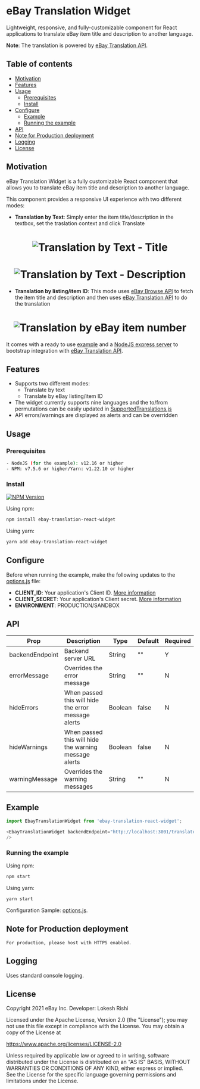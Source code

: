 # eBay Translation Widget

Lightweight, responsive, and fully-customizable component for React applications to translate eBay item title and description to another language.

**Note**: The translation is powered by [eBay Translation API](https://developer.ebay.com/api-docs/commerce/translation/overview.html).

## Table of contents

  - [Motivation](#motivation)
  - [Features](#features)
  - [Usage](#usage)
    - [Prerequisites](#prerequisites)
    - [Install](#install)
  - [Configure](#configure)
    - [Example](#example)
    - [Running the example](#running-the-example)
  - [API](#api)
  - [Note for Production deployment](#note-for-production-deployment)
  - [Logging](#logging)
  - [License](#license)

## Motivation

eBay Translation Widget is a fully customizable React component that allows you to translate eBay item title and description to another language.

This component provides a responsive UI experience with two different modes:

- **Translation by Text**: Simply enter the item title/description in the textbox, set the traslation context and click Translate

<h1 align="center">
  <img src="https://user-images.githubusercontent.com/35708101/132155875-d90b1f79-9e7d-4222-a7dc-102c3b781391.png" alt="Translation by Text - Title"/>
</h1>

<h1 align="center">
  <img src="https://user-images.githubusercontent.com/35708101/132155876-4487bdc4-99da-4604-b814-ddbddd30ee62.png" alt="Translation by Text - Description"/>
</h1>

- **Translation by listing/item ID**: This mode uses [eBay Browse API](https://developer.ebay.com/api-docs/buy/browse/overview.html) to fetch the item title and description and then uses [eBay Translation API](https://developer.ebay.com/api-docs/commerce/translation/overview.html) to do the translation

<h1 align="center">
  <img src="https://user-images.githubusercontent.com/35708101/132155877-c225e1ea-522a-4419-b753-603c1b99d0c6.png" alt="Translation by eBay item number"/>
</h1>

It comes with a ready to use [example](./examples/index.js) and a [NodeJS express server](./examples/server/server.js) to bootstrap integration with [eBay Translation API](https://developer.ebay.com/api-docs/commerce/translation/overview.html).

## Features

- Supports two different modes:
  - Translate by text
  - Translate by eBay listing/item ID
- The widget currently supports nine languages and the to/from permutations can be easily updated in [SupportedTranslations.js](./src/common/SupportedTranslations.js)
- API errors/warnings are displayed as alerts and can be overridden


## Usage

### Prerequisites

```sh
- NodeJS (for the example): v12.16 or higher
- NPM: v7.5.6 or higher/Yarn: v1.22.10 or higher
```

### Install

<a href="https://npmjs.org/package/ebay-translation-react-widget"><img src="https://img.shields.io/npm/v/ebay-translation-react-widget.svg" alt="NPM Version"/></a>  

Using npm:

```sh
npm install ebay-translation-react-widget
```

Using yarn:

```sh
yarn add ebay-translation-react-widget
```

## Configure

Before when running the example, make the following updates to the [options.js](./examples/server/options.js) file:

- **CLIENT_ID**: Your application's Client ID. [More information](https://developer.ebay.com/api-docs/static/oauth-credentials.html)
- **CLIENT_SECRET**: Your application's Client secret. [More information](https://developer.ebay.com/api-docs/static/oauth-credentials.html)
- **ENVIRONMENT**: PRODUCTION/SANDBOX

## API

| Prop                | Description                                                                                                                                                 | Type    | Default | Required |
| ------------------- | ----------------------------------------------------------------------------------------------------------------------------------------------------------- | ------- | ------- | -------- |
| backendEndpoint | Backend server URL                                                                                                                                | String  | ""      | Y        |
| errorMessage | Overrides the error message                                                                                                                                | String  | ""      | N        |
| hideErrors | When passed this will hide the error message alerts                                                                                                                                                                                                                                     | Boolean | false   | N        |
| hideWarnings | When passed this will hide the warning message alerts                                                                                                                                | Boolean  | false      | N        |
| warningMessage | Overrides the warning messages                                                                                                                                | String  | ""      | N        |

## Example

```js
import EbayTranslationWidget from 'ebay-translation-react-widget';

<EbayTranslationWidget backendEndpoint="http://localhost:3001/translate"
/>
```

### Running the example

Using npm:

```sh
npm start
```

Using yarn:

```sh
yarn start
```

Configuration Sample: [options.js](./examples/server/options.js).

## Note for Production deployment

```lang-none
For production, please host with HTTPS enabled.
```

## Logging

Uses standard console logging.

## License

Copyright 2021 eBay Inc.
Developer: Lokesh Rishi

Licensed under the Apache License, Version 2.0 (the "License");
you may not use this file except in compliance with the License.
You may obtain a copy of the License at

<https://www.apache.org/licenses/LICENSE-2.0>

Unless required by applicable law or agreed to in writing, software
distributed under the License is distributed on an "AS IS" BASIS,
WITHOUT WARRANTIES OR CONDITIONS OF ANY KIND, either express or implied.
See the License for the specific language governing permissions and
limitations under the License.
